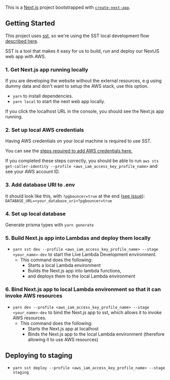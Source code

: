 This is a [Next.js](https://nextjs.org/) project bootstrapped with [`create-next-app`](https://github.com/vercel/next.js/tree/canary/packages/create-next-app).

## Getting Started

This project uses [sst](https://docs.sst.dev/what-is-sst), so we're using the SST local development flow [described here](https://docs.sst.dev/live-lambda-development).

SST is a tool that makes it easy for us to build, run and deploy our NextJS web app with AWS.

### 1. Get Next.js app running locally

If you are developing the website without the external resources, e.g using dummy data and don't want to setup the AWS stack, use this option.

-   `yarn` to install dependencies.
-   `yarn local` to start the next web app locally.

If you click the localhost URL in the console, you should see the Next.js app running.

### 2. Set up local AWS credentials

Having AWS credentials on your local machine is required to use SST.

You can see the [steps required to add AWS credentials here.](/docs/aws_setup.md)

If you completed these steps correctly, you should be able to run `aws sts get-caller-identity --profile <aws_iam_access_key_profile_name>` and see your AWS account ID.

### 3. Add database URI to .env

It should look like this, with `?pgbouncer=true` at the end ([see issue](https://github.com/prisma/prisma/issues/11643#issuecomment-1034078942)):
`DATABASE_URL=<your_database_uri>?pgbouncer=true`

### 4. Set up local database

Generate prisma types with `yarn generate`

### 5. Build Next.js app into Lambdas and deploy them locally

-   `yarn sst dev --profile <aws_iam_access_key_profile_name> --stage <your_name>-dev` to start the Live Lambda Development environment.
    -   This command does the following:
        -   Starts a local Lambda environment
        -   Builds the Next.js app into lambda functions,
        -   and deploys them to the local Lambda environment

### 6. Bind Next.js app to local Lambda environment so that it can invoke AWS resources

-   `yarn dev --profile <aws_iam_access_key_profile_name> --stage <your_name>-dev` to bind the Next.js app to sst, which allows it to invoke AWS resources.
    -   This command does the following:
        -   Starts the Next.js app at localhost
        -   Binds the Next.js app to the local Lambda environment (therefore allowing it to use AWS resources)

## Deploying to staging

-   `yarn sst deploy --profile <aws_iam_access_key_profile_name> --stage staging`
